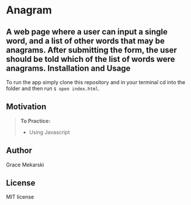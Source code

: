 Anagram 
==============

A web page where a user can input a single word, and a list of other words that may be anagrams. After submitting the form, the user should be told which of the list of words were anagrams.
Installation and Usage
------------
To run the app simply clone this repository and in your terminal cd into the folder and then run
`$ open index.html`.

Motivation
--------
> **To Practice:**
>- Using Javascript


Author
------

Grace Mekarski 

License
-------

MIT license
